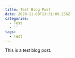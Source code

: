```yaml
---
title: Test Blog Post
date: 2020-11-08T13:31:09.236Z
categories:
  - Test
  - ''
tags:
  - Test
---
```

This is a test blog post.
